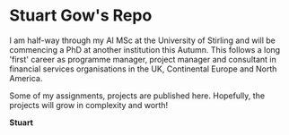 # Stuart Gow's Repo

I am half-way through my AI MSc at the University of Stirling and will be commencing a PhD at another institution this Autumn. This follows a long 'first' career as programme manager, project manager and consultant in financial services organisations in the UK, Continental Europe and North America.

Some of my assignments, projects are published here. Hopefully, the projects will grow in complexity and worth!

**Stuart**
